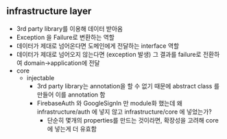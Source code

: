 ## infrastructure layer
- 3rd party library를 이용해 데이터 받아옴
- Exception 을 Failure로 변환하는 역할
- 데이터가 제대로 넘어온다면 도메인에게 전달하는 interface 역할
- 데이터가 제대로 넘어오지 않는다면 (exception 발생) 그 결과를 failure로 전환하여 domain->application에 전달
- core
    - injectable 
        - 3rd party library는 annotation을 할 수 없기 때문에 abstract class 를 만들어 이를 annotation 함
        - FirebaseAuth 와 GoogleSignIn 만 module화 했는데 왜 infrastructure/auth 에 넣지 않고 infrastructure/core 에 넣었는가?
            - 단순히 몇개의 properties를 만드는 것이라면, 확장성을 고려해 core에 넣는게 더 유효함